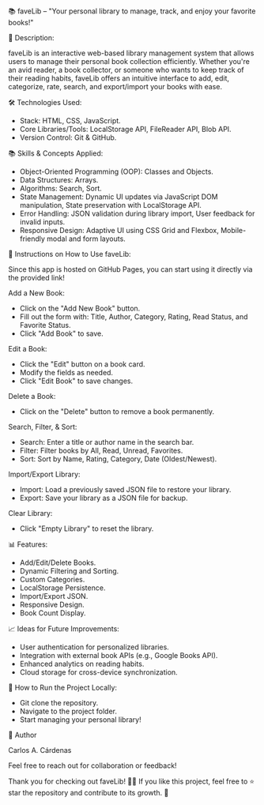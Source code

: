 📚 faveLib – "Your personal library to manage, track, and enjoy your favorite books!"


🚀 Description:

faveLib is an interactive web-based library management system that allows users to manage their personal book collection efficiently. Whether you're an avid reader, a book collector, or someone who wants to keep track of their reading habits, faveLib offers an intuitive interface to add, edit, categorize, rate, search, and export/import your books with ease.


🛠️ Technologies Used:

- Stack: HTML, CSS, JavaScript.
- Core Libraries/Tools: LocalStorage API, FileReader API, Blob API.
- Version Control: Git & GitHub.


📚 Skills & Concepts Applied:

- Object-Oriented Programming (OOP): Classes and Objects.
- Data Structures: Arrays.
- Algorithms: Search, Sort.
- State Management: Dynamic UI updates via JavaScript DOM manipulation, State preservation with LocalStorage API.
- Error Handling: JSON validation during library import, User feedback for invalid inputs.
- Responsive Design: Adaptive UI using CSS Grid and Flexbox, Mobile-friendly modal and form layouts.


📖 Instructions on How to Use faveLib:

Since this app is hosted on GitHub Pages, you can start using it directly via the provided link!

Add a New Book:
- Click on the "Add New Book" button.
- Fill out the form with: Title, Author, Category, Rating, Read Status, and Favorite Status.
- Click "Add Book" to save.

Edit a Book:
- Click the "Edit" button on a book card.
- Modify the fields as needed.
- Click "Edit Book" to save changes.

Delete a Book:
- Click on the "Delete" button to remove a book permanently.

Search, Filter, & Sort:
- Search: Enter a title or author name in the search bar.
- Filter: Filter books by All, Read, Unread, Favorites.
- Sort: Sort by Name, Rating, Category, Date (Oldest/Newest).

Import/Export Library:
- Import: Load a previously saved JSON file to restore your library.
- Export: Save your library as a JSON file for backup.

Clear Library:
- Click "Empty Library" to reset the library.


📊 Features:

- Add/Edit/Delete Books.
- Dynamic Filtering and Sorting.
- Custom Categories.
- LocalStorage Persistence.
- Import/Export JSON.
- Responsive Design.
- Book Count Display.


📈 Ideas for Future Improvements:

- User authentication for personalized libraries.
- Integration with external book APIs (e.g., Google Books API).
- Enhanced analytics on reading habits.
- Cloud storage for cross-device synchronization.


📜 How to Run the Project Locally:

- Git clone the repository.
- Navigate to the project folder.
- Start managing your personal library!


👤 Author

Carlos A. Cárdenas

Feel free to reach out for collaboration or feedback!


Thank you for checking out faveLib! 📖✨ If you like this project, feel free to ⭐ star the repository and contribute to its growth. 🚀
